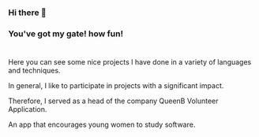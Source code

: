 ### Hi there 👋
### You've got my gate! how fun!
#
Here you can see some nice projects I have done in a variety of languages and techniques.

In general, I like to participate in projects with a significant impact.

Therefore, I served as a head of the company QueenB Volunteer Application. 

An app that encourages young women to study software.
#
